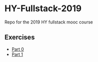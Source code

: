 # HY-Fullstack-2019
Repo for the 2019 HY fullstack mooc course

## Exercises
- [Part 0](./part0/)
- [Part 1](./part1/)
